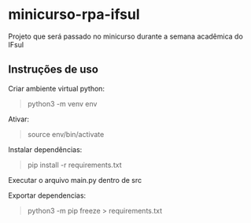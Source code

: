 # minicurso-rpa-ifsul
 Projeto que será passado no minicurso durante a semana acadêmica do IFsul

## Instruções de uso

Criar ambiente virtual python:

> python3 -m venv env

Ativar:

> source env/bin/activate

Instalar dependências:

> pip install -r requirements.txt

Executar o arquivo main.py dentro de src

Exportar dependencias:

> python3 -m pip freeze > requirements.txt
